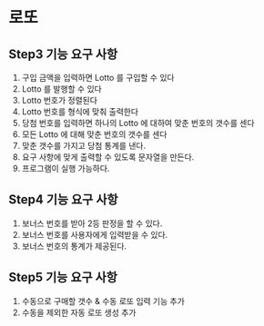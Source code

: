 # 로또
##  Step3 기능 요구 사항
1. 구입 금액을 입력하면 Lotto 를 구입할 수 있다
2. Lotto 를 발행할 수 있다
3. Lotto 번호가 정렬된다
4. Lotto 번호를 형식에 맞춰 출력한다
5. 당첨 번호를 입력하면 하나의 Lotto 에 대하여 맞춘 번호의 갯수를 센다
6. 모든 Lotto 에 대해 맞춘 번호의 갯수를 센다
7. 맞춘 갯수를 가지고 당첨 통계를 낸다.
8. 요구 사항에 맞게 출력할 수 있도록 문자열을 만든다.
9. 프로그램이 실행 가능하다.

## Step4 기능 요구 사항
1. 보너스 번호를 받아 2등 판정을 할 수 있다.
2. 보너스 번호를 사용자에게 입력받을 수 있다.
3. 보너스 번호의 통계가 제공된다.

## Step5 기능 요구 사항
1. 수동으로 구매할 갯수 & 수동 로또 입력 기능 추가
2. 수동을 제외한 자동 로또 생성 추가